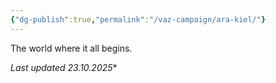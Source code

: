 ```yaml
---
{"dg-publish":true,"permalink":"/vaz-campaign/ara-kiel/"}
---
```


The world where it all begins.

*Last updated 23.10.2025**